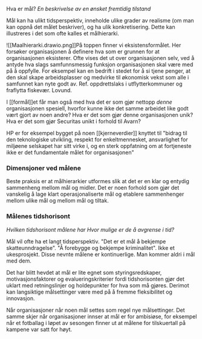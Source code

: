 Hva er mål?
*En beskrivelse av en ønsket fremtidig tilstand*

Mål kan ha ulikt tidsperspektiv, inneholde ulike grader av realisme (om man kan oppnå det målet beskriver), og ha ulik konkretisering. Dette kan illustreres i det som ofte kalles et målhierarki.

![[Maalhierarki.drawio.png]]På toppen finner vi eksistensformålet. Her forsøker organisasjonen å definere hva som er grunnen for at organisasjonen eksisterer. Ofte vises det ut over organisasjonen selv, ved å antyde hva slags samfunnsmessig funksjon organisasjonen skal være med på å oppfylle. For eksempel kan en bedrift i stedet for å si tjene penger, at den skal skape arbeidsplasser og medvirke til økonomisk vekst som alle i samfunnet kan nyte godt av. Ref. oppdrettslaks i utflytterkommuner og fraflytta fiskevær. Lovund. 

I [[formål]]et får man også med hva det er som gjør nettopp *denne* organisasjonen spesiell, hvorfor kunne ikke det samme arbeidet like godt vært gjort av noen andre? Hva er det som gjør denne organisasjonen unik? Hva er det som gjør Securitas unikt i forhold til Avarn?

HP er for eksempel bygget på noen [[kjerneverdier]] knyttet til "bidrag til den teknologiske utvikling, respekt for enkeltmennesket, ansvarlighet for miljøene selskapet har sitt virke i, og en sterk oppfatning om at fortjeneste ikke er det fundamentale målet for organisasjonen"

### Dimensjoner ved målene
Beste praksis er at målhierarkier utformes slik at det er en klar og entydig sammenheng mellom mål og midler. Det er noen forhold som gjør det vanskelig å lage klart operasjonaliserte mål og etablere sammenhenger mellom ulike mål og mellom mål og tiltak.

### Målenes tidshorisont
*Hvilken tidshorisont målene har*
*Hvor mulige er de å avgrense i tid?*

Mål vil ofte ha et langt tidsperspektiv. "Det er et mål å bekjempe skatteunndragelse". "Å forebygge og bekjempe kriminalitet". Ikke et ukesprosjekt. Disse nevnte målene er kontinuerlige. Man kommer aldri i mål med dem.

Det har blitt hevdet at mål er lite egnet som styringsredskaper, motivasjonsfaktorer og evalueringskriterier fordi tidshorisonten gjør det uklart med retningslinjer og holdepunkter for hva som må gjøres.  Derimot kan langsiktige målsettinger være med på å fremme fleksibilitet og innovasjon.

Når organisasjoner når noen mål settes som regel nye målsettinger. Det samme skjer når organisasjoner innser at mål er for ambisiøse, for eksempel når et fotballag i løpet av sesongen finner ut at målene for tilskuertall på kampene var satt for høyt. 